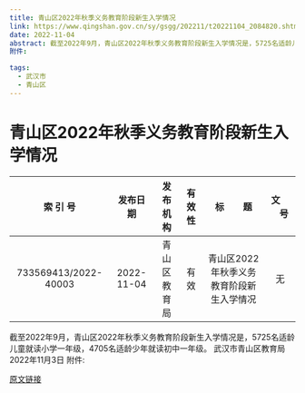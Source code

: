 ```yaml
---
title: 青山区2022年秋季义务教育阶段新生入学情况
link: https://www.qingshan.gov.cn/sy/gsgg/202211/t20221104_2084820.shtml
date: 2022-11-04
abstract: 截至2022年9月，青山区2022年秋季义务教育阶段新生入学情况是，5725名适龄儿童就读小学一年级，4705名适龄少年就读初中一年级。武汉市青山区教育局 2022年11月3日
附件:

tags: 
  - 武汉市
  - 青山区
---
```


# 青山区2022年秋季义务教育阶段新生入学情况

|索 引 号|发布日期|发布机构| 有 效 性|标     题|文     号|
|:----:|:----:|:----:|:----:|:----:|:----:|
|733569413/2022-40003|2022-11-04|青山区教育局|有效|青山区2022年秋季义务教育阶段新生入学情况|无|

截至2022年9月，青山区2022年秋季义务教育阶段新生入学情况是，5725名适龄儿童就读小学一年级，4705名适龄少年就读初中一年级。
武汉市青山区教育局
2022年11月3日
附件:

 
[原文链接](https://www.qingshan.gov.cn/sy/gsgg/202211/t20221104_2084820.shtml)
